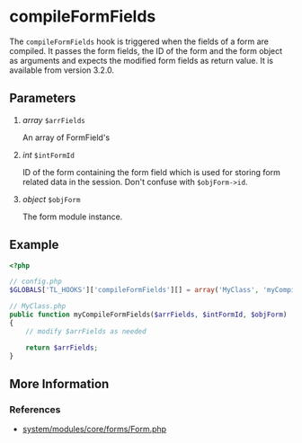 # compileFormFields

The `compileFormFields` hook is triggered when the fields of a form are compiled.
It passes the form fields, the ID of the form and the form object as arguments
and expects the modified form fields as return value.
It is available from version 3.2.0.


## Parameters

1. *array* `$arrFields`

	An array of FormField's

2. *int* `$intFormId`

	ID of the form containing the form field which is used for storing form related data in the session.
	Don't confuse with `$objForm->id`.

3. *object* `$objForm`

	The form module instance.


## Example

```php
<?php

// config.php
$GLOBALS['TL_HOOKS']['compileFormFields'][] = array('MyClass', 'myCompileFormFields');

// MyClass.php
public function myCompileFormFields($arrFields, $intFormId, $objForm)
{
    // modify $arrFields as needed

    return $arrFields;
}
```

## More Information


### References

- [system/modules/core/forms/Form.php](https://github.com/contao/core/blob/support/3.2/system/modules/core/forms/Form.php#L98)
